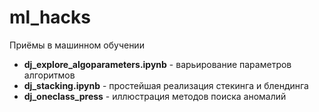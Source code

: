 # ml_hacks
Приёмы в машинном обучении

* **dj_explore_algoparameters.ipynb** - варьирование параметров алгоритмов
* **dj_stacking.ipynb** - простейшая реализация стекинга и блендинга
* **dj_oneclass_press** - иллюстрация методов поиска аномалий
